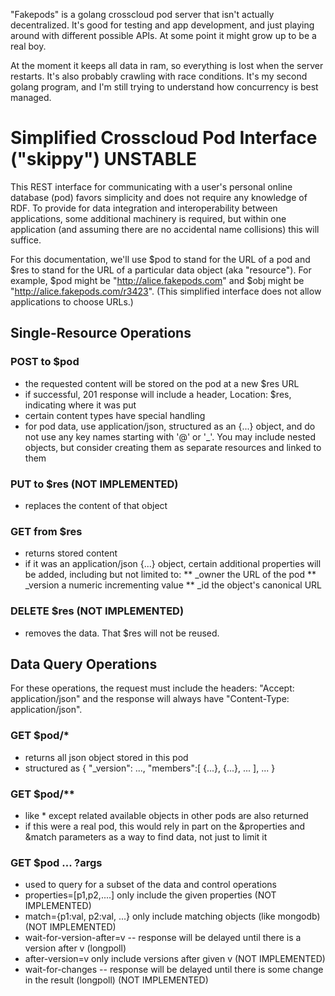 "Fakepods" is a golang crosscloud pod server that isn't actually
decentralized.  It's good for testing and app development, and just
playing around with different possible APIs.  At some point it might
grow up to be a real boy.

At the moment it keeps all data in ram, so everything is lost when the
server restarts.  It's also probably crawling with race conditions.
It's my second golang program, and I'm still trying to understand how
concurrency is best managed.


Simplified Crosscloud Pod Interface ("skippy") UNSTABLE 
=======================================================

This REST interface for communicating with a user's personal online
database (pod) favors simplicity and does not require any knowledge of
RDF.  To provide for data integration and interoperability between
applications, some additional machinery is required, but within one
application (and assuming there are no accidental name collisions)
this will suffice.

For this documentation, we'll use $pod to stand for the URL of a pod
and $res to stand for the URL of a particular data object (aka
"resource").  For example, $pod might be "http://alice.fakepods.com"
and $obj might be "http://alice.fakepods.com/r3423".  (This simplified
interface does not allow applications to choose URLs.)

Single-Resource Operations
--------------------------

### POST to $pod

* the requested content will be stored on the pod at a new $res URL
* if successful, 201 response will include a header, Location: $res, indicating where it was put 
* certain content types have special handling
* for pod data, use application/json, structured as an {...} object, and do not use any key names starting with '@' or '_'.  You may include nested objects, but consider creating them as separate resources and linked to them


### PUT to $res  (NOT IMPLEMENTED)

* replaces the content of that object

### GET from $res

* returns stored content
* if it was an application/json {...} object, certain additional properties will be added, including but not limited to:
** _owner the URL of the pod
** _version a numeric incrementing value
** _id the object's canonical URL

### DELETE $res (NOT IMPLEMENTED)

* removes the data.   That $res will not be reused.

Data Query Operations
---------------------

For these operations, the request must include the headers: "Accept: application/json" and the response will always have "Content-Type: application/json".

### GET $pod/*

* returns all json object stored in this pod
* structured as { "_version": ..., "members":[ {...}, {...}, ... ], ... }

### GET $pod/**

* like * except related available objects in other pods are also returned
* if this were a real pod, this would rely in part on the &properties and &match parameters as a way to find data, not just to limit it

### GET $pod ... ?args

* used to query for a subset of the data and control operations
* properties=[p1,p2,....] only include the given properties (NOT IMPLEMENTED)
* match={p1:val, p2:val, ...} only include matching objects (like mongodb) (NOT IMPLEMENTED)
* wait-for-version-after=v -- response will be delayed until there is a version after v (longpoll)
* after-version=v only include versions after given v (NOT IMPLEMENTED)
* wait-for-changes -- response will be delayed until there is some change in the result (longpoll) (NOT IMPLEMENTED)

